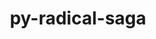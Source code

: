 ---
title: "py-radical-saga"
layout: cache
categories: [package, develop]
meta: {"versions": ["1.20.0"], "compilers": ["gcc@=11.1.0", "gcc@=11.4.0", "gcc@=9.4.0", "oneapi@=2023.2.0", "oneapi@=2023.2.1"], "oss": ["ubuntu20.04"], "platforms": ["linux"], "targets": ["aarch64", "neoverse_v1", "ppc64le", "x86_64_v3"], "stacks": ["e4s", "e4s-arm", "e4s-neoverse_v1", "e4s-oneapi", "e4s-power", "root"], "num_specs": 88, "num_specs_by_stack": {"e4s-arm": 12, "root": 88, "e4s-neoverse_v1": 11, "e4s-power": 22, "e4s": 21, "e4s-oneapi": 22}}
spec_details: [{"hash": "vcwobyxsyzcwq3vwsj7od2iktgqugpcq", "compiler": "gcc@=11.4.0", "versions": ["1.20.0"], "os": "ubuntu20.04", "platform": "linux", "target": "aarch64", "variants": ["build_system=python_pip"], "stacks": ["e4s-arm", "root"], "size": "-", "tarball": "https://binaries.spack.io/develop/build_cache/linux-ubuntu20.04-aarch64/gcc-11.4.0/py-radical-saga-1.20.0/linux-ubuntu20.04-aarch64-gcc-11.4.0-py-radical-saga-1.20.0-vcwobyxsyzcwq3vwsj7od2iktgqugpcq.spack"}, {"hash": "dhuf7qabbxkqdt6wvk55laol4dk5wllc", "compiler": "gcc@=11.4.0", "versions": ["1.20.0"], "os": "ubuntu20.04", "platform": "linux", "target": "aarch64", "variants": ["build_system=python_pip"], "stacks": ["e4s-arm", "root"], "size": "-", "tarball": "https://binaries.spack.io/develop/build_cache/linux-ubuntu20.04-aarch64/gcc-11.4.0/py-radical-saga-1.20.0/linux-ubuntu20.04-aarch64-gcc-11.4.0-py-radical-saga-1.20.0-dhuf7qabbxkqdt6wvk55laol4dk5wllc.spack"}, {"hash": "7oebvk6wijcvqsrt5fef5zgfr3stvvqp", "compiler": "gcc@=11.4.0", "versions": ["1.20.0"], "os": "ubuntu20.04", "platform": "linux", "target": "aarch64", "variants": ["build_system=python_pip"], "stacks": ["e4s-arm", "root"], "size": "-", "tarball": "https://binaries.spack.io/develop/build_cache/linux-ubuntu20.04-aarch64/gcc-11.4.0/py-radical-saga-1.20.0/linux-ubuntu20.04-aarch64-gcc-11.4.0-py-radical-saga-1.20.0-7oebvk6wijcvqsrt5fef5zgfr3stvvqp.spack"}, {"hash": "62qudwvkkseeca3wuzgxt34hyvsqboj5", "compiler": "gcc@=11.4.0", "versions": ["1.20.0"], "os": "ubuntu20.04", "platform": "linux", "target": "aarch64", "variants": ["build_system=python_pip"], "stacks": ["e4s-arm", "root"], "size": "-", "tarball": "https://binaries.spack.io/develop/build_cache/linux-ubuntu20.04-aarch64/gcc-11.4.0/py-radical-saga-1.20.0/linux-ubuntu20.04-aarch64-gcc-11.4.0-py-radical-saga-1.20.0-62qudwvkkseeca3wuzgxt34hyvsqboj5.spack"}, {"hash": "lvny4gkunyuuwq36ifjrg45j2zq7idyc", "compiler": "gcc@=11.4.0", "versions": ["1.20.0"], "os": "ubuntu20.04", "platform": "linux", "target": "aarch64", "variants": ["build_system=python_pip"], "stacks": ["e4s-arm", "root"], "size": "-", "tarball": "https://binaries.spack.io/develop/build_cache/linux-ubuntu20.04-aarch64/gcc-11.4.0/py-radical-saga-1.20.0/linux-ubuntu20.04-aarch64-gcc-11.4.0-py-radical-saga-1.20.0-lvny4gkunyuuwq36ifjrg45j2zq7idyc.spack"}, {"hash": "nzxtxpufaq2ny76i232voj7d47lwla5f", "compiler": "gcc@=11.4.0", "versions": ["1.20.0"], "os": "ubuntu20.04", "platform": "linux", "target": "aarch64", "variants": ["build_system=python_pip"], "stacks": ["e4s-arm", "root"], "size": "-", "tarball": "https://binaries.spack.io/develop/build_cache/linux-ubuntu20.04-aarch64/gcc-11.4.0/py-radical-saga-1.20.0/linux-ubuntu20.04-aarch64-gcc-11.4.0-py-radical-saga-1.20.0-nzxtxpufaq2ny76i232voj7d47lwla5f.spack"}, {"hash": "j6nm47s2de2klvqaus7fmvabj2omdgqk", "compiler": "gcc@=11.4.0", "versions": ["1.20.0"], "os": "ubuntu20.04", "platform": "linux", "target": "aarch64", "variants": ["build_system=python_pip"], "stacks": ["e4s-arm", "root"], "size": "-", "tarball": "https://binaries.spack.io/develop/build_cache/linux-ubuntu20.04-aarch64/gcc-11.4.0/py-radical-saga-1.20.0/linux-ubuntu20.04-aarch64-gcc-11.4.0-py-radical-saga-1.20.0-j6nm47s2de2klvqaus7fmvabj2omdgqk.spack"}, {"hash": "m7bzxdbjrfwzhjq6o72exvtp65sly45b", "compiler": "gcc@=11.4.0", "versions": ["1.20.0"], "os": "ubuntu20.04", "platform": "linux", "target": "aarch64", "variants": ["build_system=python_pip"], "stacks": ["e4s-arm", "root"], "size": "-", "tarball": "https://binaries.spack.io/develop/build_cache/linux-ubuntu20.04-aarch64/gcc-11.4.0/py-radical-saga-1.20.0/linux-ubuntu20.04-aarch64-gcc-11.4.0-py-radical-saga-1.20.0-m7bzxdbjrfwzhjq6o72exvtp65sly45b.spack"}, {"hash": "nfqjkpkjw2o6zam4swubd5hlgz62ic5i", "compiler": "gcc@=11.4.0", "versions": ["1.20.0"], "os": "ubuntu20.04", "platform": "linux", "target": "aarch64", "variants": ["build_system=python_pip"], "stacks": ["e4s-arm", "root"], "size": "-", "tarball": "https://binaries.spack.io/develop/build_cache/linux-ubuntu20.04-aarch64/gcc-11.4.0/py-radical-saga-1.20.0/linux-ubuntu20.04-aarch64-gcc-11.4.0-py-radical-saga-1.20.0-nfqjkpkjw2o6zam4swubd5hlgz62ic5i.spack"}, {"hash": "zgqlx74iossfshcecysp3jp5gpornfds", "compiler": "gcc@=11.4.0", "versions": ["1.20.0"], "os": "ubuntu20.04", "platform": "linux", "target": "aarch64", "variants": ["build_system=python_pip"], "stacks": ["e4s-arm", "root"], "size": "-", "tarball": "https://binaries.spack.io/develop/build_cache/linux-ubuntu20.04-aarch64/gcc-11.4.0/py-radical-saga-1.20.0/linux-ubuntu20.04-aarch64-gcc-11.4.0-py-radical-saga-1.20.0-zgqlx74iossfshcecysp3jp5gpornfds.spack"}, {"hash": "4frybmlg2esbob4acknqkx4n6e6ryqmh", "compiler": "gcc@=11.4.0", "versions": ["1.20.0"], "os": "ubuntu20.04", "platform": "linux", "target": "aarch64", "variants": ["build_system=python_pip"], "stacks": ["e4s-arm", "root"], "size": "-", "tarball": "https://binaries.spack.io/develop/build_cache/linux-ubuntu20.04-aarch64/gcc-11.4.0/py-radical-saga-1.20.0/linux-ubuntu20.04-aarch64-gcc-11.4.0-py-radical-saga-1.20.0-4frybmlg2esbob4acknqkx4n6e6ryqmh.spack"}, {"hash": "yqasquxf6e5vxeb2hppnfzt6gc3ut7mh", "compiler": "gcc@=11.4.0", "versions": ["1.20.0"], "os": "ubuntu20.04", "platform": "linux", "target": "aarch64", "variants": ["build_system=python_pip"], "stacks": ["e4s-arm", "root"], "size": "-", "tarball": "https://binaries.spack.io/develop/build_cache/linux-ubuntu20.04-aarch64/gcc-11.4.0/py-radical-saga-1.20.0/linux-ubuntu20.04-aarch64-gcc-11.4.0-py-radical-saga-1.20.0-yqasquxf6e5vxeb2hppnfzt6gc3ut7mh.spack"}, {"hash": "jqtofpxhgcw6wmtqrsp7ck4b4w4sls5t", "compiler": "gcc@=11.4.0", "versions": ["1.20.0"], "os": "ubuntu20.04", "platform": "linux", "target": "neoverse_v1", "variants": ["build_system=python_pip"], "stacks": ["e4s-neoverse_v1", "root"], "size": "-", "tarball": "https://binaries.spack.io/develop/build_cache/linux-ubuntu20.04-neoverse_v1/gcc-11.4.0/py-radical-saga-1.20.0/linux-ubuntu20.04-neoverse_v1-gcc-11.4.0-py-radical-saga-1.20.0-jqtofpxhgcw6wmtqrsp7ck4b4w4sls5t.spack"}, {"hash": "km7ss3loc2ise3mjd46ulpz3ocnopwuc", "compiler": "gcc@=11.4.0", "versions": ["1.20.0"], "os": "ubuntu20.04", "platform": "linux", "target": "neoverse_v1", "variants": ["build_system=python_pip"], "stacks": ["e4s-neoverse_v1", "root"], "size": "-", "tarball": "https://binaries.spack.io/develop/build_cache/linux-ubuntu20.04-neoverse_v1/gcc-11.4.0/py-radical-saga-1.20.0/linux-ubuntu20.04-neoverse_v1-gcc-11.4.0-py-radical-saga-1.20.0-km7ss3loc2ise3mjd46ulpz3ocnopwuc.spack"}, {"hash": "v3hiph4pebajfsasvmp4nwjp7tlvs4mn", "compiler": "gcc@=11.4.0", "versions": ["1.20.0"], "os": "ubuntu20.04", "platform": "linux", "target": "neoverse_v1", "variants": ["build_system=python_pip"], "stacks": ["e4s-neoverse_v1", "root"], "size": "-", "tarball": "https://binaries.spack.io/develop/build_cache/linux-ubuntu20.04-neoverse_v1/gcc-11.4.0/py-radical-saga-1.20.0/linux-ubuntu20.04-neoverse_v1-gcc-11.4.0-py-radical-saga-1.20.0-v3hiph4pebajfsasvmp4nwjp7tlvs4mn.spack"}, {"hash": "pgrijhacjsql7yqfzigbixnijufyk2jx", "compiler": "gcc@=11.4.0", "versions": ["1.20.0"], "os": "ubuntu20.04", "platform": "linux", "target": "neoverse_v1", "variants": ["build_system=python_pip"], "stacks": ["e4s-neoverse_v1", "root"], "size": "-", "tarball": "https://binaries.spack.io/develop/build_cache/linux-ubuntu20.04-neoverse_v1/gcc-11.4.0/py-radical-saga-1.20.0/linux-ubuntu20.04-neoverse_v1-gcc-11.4.0-py-radical-saga-1.20.0-pgrijhacjsql7yqfzigbixnijufyk2jx.spack"}, {"hash": "aa5lo5esnk3hau666pnbqgrrml37ikbx", "compiler": "gcc@=11.4.0", "versions": ["1.20.0"], "os": "ubuntu20.04", "platform": "linux", "target": "neoverse_v1", "variants": ["build_system=python_pip"], "stacks": ["e4s-neoverse_v1", "root"], "size": "-", "tarball": "https://binaries.spack.io/develop/build_cache/linux-ubuntu20.04-neoverse_v1/gcc-11.4.0/py-radical-saga-1.20.0/linux-ubuntu20.04-neoverse_v1-gcc-11.4.0-py-radical-saga-1.20.0-aa5lo5esnk3hau666pnbqgrrml37ikbx.spack"}, {"hash": "d5i6ah37mjovvnahdp3eljb2dpxd74nl", "compiler": "gcc@=11.4.0", "versions": ["1.20.0"], "os": "ubuntu20.04", "platform": "linux", "target": "neoverse_v1", "variants": ["build_system=python_pip"], "stacks": ["e4s-neoverse_v1", "root"], "size": "-", "tarball": "https://binaries.spack.io/develop/build_cache/linux-ubuntu20.04-neoverse_v1/gcc-11.4.0/py-radical-saga-1.20.0/linux-ubuntu20.04-neoverse_v1-gcc-11.4.0-py-radical-saga-1.20.0-d5i6ah37mjovvnahdp3eljb2dpxd74nl.spack"}, {"hash": "edrn6vgajc3w7oyyxqbumesjhs3clqmb", "compiler": "gcc@=11.4.0", "versions": ["1.20.0"], "os": "ubuntu20.04", "platform": "linux", "target": "neoverse_v1", "variants": ["build_system=python_pip"], "stacks": ["e4s-neoverse_v1", "root"], "size": "-", "tarball": "https://binaries.spack.io/develop/build_cache/linux-ubuntu20.04-neoverse_v1/gcc-11.4.0/py-radical-saga-1.20.0/linux-ubuntu20.04-neoverse_v1-gcc-11.4.0-py-radical-saga-1.20.0-edrn6vgajc3w7oyyxqbumesjhs3clqmb.spack"}, {"hash": "mlm3iavaugq7kbvtd2kugiykogig6ivw", "compiler": "gcc@=11.4.0", "versions": ["1.20.0"], "os": "ubuntu20.04", "platform": "linux", "target": "neoverse_v1", "variants": ["build_system=python_pip"], "stacks": ["e4s-neoverse_v1", "root"], "size": "-", "tarball": "https://binaries.spack.io/develop/build_cache/linux-ubuntu20.04-neoverse_v1/gcc-11.4.0/py-radical-saga-1.20.0/linux-ubuntu20.04-neoverse_v1-gcc-11.4.0-py-radical-saga-1.20.0-mlm3iavaugq7kbvtd2kugiykogig6ivw.spack"}, {"hash": "eikxltse2sk76zrhzqyqvkhmo3oifewg", "compiler": "gcc@=11.4.0", "versions": ["1.20.0"], "os": "ubuntu20.04", "platform": "linux", "target": "neoverse_v1", "variants": ["build_system=python_pip"], "stacks": ["e4s-neoverse_v1", "root"], "size": "-", "tarball": "https://binaries.spack.io/develop/build_cache/linux-ubuntu20.04-neoverse_v1/gcc-11.4.0/py-radical-saga-1.20.0/linux-ubuntu20.04-neoverse_v1-gcc-11.4.0-py-radical-saga-1.20.0-eikxltse2sk76zrhzqyqvkhmo3oifewg.spack"}, {"hash": "oqjczmxjjhgukof6gkuud3mb7lpqegrm", "compiler": "gcc@=11.4.0", "versions": ["1.20.0"], "os": "ubuntu20.04", "platform": "linux", "target": "neoverse_v1", "variants": ["build_system=python_pip"], "stacks": ["e4s-neoverse_v1", "root"], "size": "-", "tarball": "https://binaries.spack.io/develop/build_cache/linux-ubuntu20.04-neoverse_v1/gcc-11.4.0/py-radical-saga-1.20.0/linux-ubuntu20.04-neoverse_v1-gcc-11.4.0-py-radical-saga-1.20.0-oqjczmxjjhgukof6gkuud3mb7lpqegrm.spack"}, {"hash": "lgt6tlwlwwd76bvsap52wgtwduatftib", "compiler": "gcc@=11.4.0", "versions": ["1.20.0"], "os": "ubuntu20.04", "platform": "linux", "target": "neoverse_v1", "variants": ["build_system=python_pip"], "stacks": ["e4s-neoverse_v1", "root"], "size": "-", "tarball": "https://binaries.spack.io/develop/build_cache/linux-ubuntu20.04-neoverse_v1/gcc-11.4.0/py-radical-saga-1.20.0/linux-ubuntu20.04-neoverse_v1-gcc-11.4.0-py-radical-saga-1.20.0-lgt6tlwlwwd76bvsap52wgtwduatftib.spack"}, {"hash": "k5h3nj3tnu5nag2ff56h6nrb4ln5vbu6", "compiler": "gcc@=11.1.0", "versions": ["1.20.0"], "os": "ubuntu20.04", "platform": "linux", "target": "ppc64le", "variants": ["build_system=python_pip"], "stacks": ["root", "e4s-power"], "size": "-", "tarball": "https://binaries.spack.io/develop/build_cache/linux-ubuntu20.04-ppc64le/gcc-11.1.0/py-radical-saga-1.20.0/linux-ubuntu20.04-ppc64le-gcc-11.1.0-py-radical-saga-1.20.0-k5h3nj3tnu5nag2ff56h6nrb4ln5vbu6.spack"}, {"hash": "o25exomys573wxvz32lxnjjodq2hrndd", "compiler": "gcc@=9.4.0", "versions": ["1.20.0"], "os": "ubuntu20.04", "platform": "linux", "target": "ppc64le", "variants": ["build_system=python_pip"], "stacks": ["root", "e4s-power"], "size": "-", "tarball": "https://binaries.spack.io/develop/build_cache/linux-ubuntu20.04-ppc64le/gcc-9.4.0/py-radical-saga-1.20.0/linux-ubuntu20.04-ppc64le-gcc-9.4.0-py-radical-saga-1.20.0-o25exomys573wxvz32lxnjjodq2hrndd.spack"}, {"hash": "4afnrgvmk7zobbnlmfd346dxrgwj4hpy", "compiler": "gcc@=9.4.0", "versions": ["1.20.0"], "os": "ubuntu20.04", "platform": "linux", "target": "ppc64le", "variants": ["build_system=python_pip"], "stacks": ["root", "e4s-power"], "size": "-", "tarball": "https://binaries.spack.io/develop/build_cache/linux-ubuntu20.04-ppc64le/gcc-9.4.0/py-radical-saga-1.20.0/linux-ubuntu20.04-ppc64le-gcc-9.4.0-py-radical-saga-1.20.0-4afnrgvmk7zobbnlmfd346dxrgwj4hpy.spack"}, {"hash": "ocgwn55fjhqp3tsdmdj7vsy2jmf2elw3", "compiler": "gcc@=9.4.0", "versions": ["1.20.0"], "os": "ubuntu20.04", "platform": "linux", "target": "ppc64le", "variants": ["build_system=python_pip"], "stacks": ["root", "e4s-power"], "size": "-", "tarball": "https://binaries.spack.io/develop/build_cache/linux-ubuntu20.04-ppc64le/gcc-9.4.0/py-radical-saga-1.20.0/linux-ubuntu20.04-ppc64le-gcc-9.4.0-py-radical-saga-1.20.0-ocgwn55fjhqp3tsdmdj7vsy2jmf2elw3.spack"}, {"hash": "ih3j3l3aj5a7trccdr5qi4bw4hhjeean", "compiler": "gcc@=9.4.0", "versions": ["1.20.0"], "os": "ubuntu20.04", "platform": "linux", "target": "ppc64le", "variants": ["build_system=python_pip"], "stacks": ["root", "e4s-power"], "size": "-", "tarball": "https://binaries.spack.io/develop/build_cache/linux-ubuntu20.04-ppc64le/gcc-9.4.0/py-radical-saga-1.20.0/linux-ubuntu20.04-ppc64le-gcc-9.4.0-py-radical-saga-1.20.0-ih3j3l3aj5a7trccdr5qi4bw4hhjeean.spack"}, {"hash": "v7rllybetkqtpltwzcdjxst7fbs6df3f", "compiler": "gcc@=9.4.0", "versions": ["1.20.0"], "os": "ubuntu20.04", "platform": "linux", "target": "ppc64le", "variants": ["build_system=python_pip"], "stacks": ["root", "e4s-power"], "size": "-", "tarball": "https://binaries.spack.io/develop/build_cache/linux-ubuntu20.04-ppc64le/gcc-9.4.0/py-radical-saga-1.20.0/linux-ubuntu20.04-ppc64le-gcc-9.4.0-py-radical-saga-1.20.0-v7rllybetkqtpltwzcdjxst7fbs6df3f.spack"}, {"hash": "yfgc4jp55udul2auuojq7j5kg6qetsoc", "compiler": "gcc@=9.4.0", "versions": ["1.20.0"], "os": "ubuntu20.04", "platform": "linux", "target": "ppc64le", "variants": ["build_system=python_pip"], "stacks": ["root", "e4s-power"], "size": "-", "tarball": "https://binaries.spack.io/develop/build_cache/linux-ubuntu20.04-ppc64le/gcc-9.4.0/py-radical-saga-1.20.0/linux-ubuntu20.04-ppc64le-gcc-9.4.0-py-radical-saga-1.20.0-yfgc4jp55udul2auuojq7j5kg6qetsoc.spack"}, {"hash": "rvgzf33pqa7wf44q2x4lr4vsivwkwa7n", "compiler": "gcc@=9.4.0", "versions": ["1.20.0"], "os": "ubuntu20.04", "platform": "linux", "target": "ppc64le", "variants": ["build_system=python_pip"], "stacks": ["root", "e4s-power"], "size": "-", "tarball": "https://binaries.spack.io/develop/build_cache/linux-ubuntu20.04-ppc64le/gcc-9.4.0/py-radical-saga-1.20.0/linux-ubuntu20.04-ppc64le-gcc-9.4.0-py-radical-saga-1.20.0-rvgzf33pqa7wf44q2x4lr4vsivwkwa7n.spack"}, {"hash": "6gn4gnozjxrurx7wc5ghra2uxtvvj2xw", "compiler": "gcc@=9.4.0", "versions": ["1.20.0"], "os": "ubuntu20.04", "platform": "linux", "target": "ppc64le", "variants": ["build_system=python_pip"], "stacks": ["root", "e4s-power"], "size": "-", "tarball": "https://binaries.spack.io/develop/build_cache/linux-ubuntu20.04-ppc64le/gcc-9.4.0/py-radical-saga-1.20.0/linux-ubuntu20.04-ppc64le-gcc-9.4.0-py-radical-saga-1.20.0-6gn4gnozjxrurx7wc5ghra2uxtvvj2xw.spack"}, {"hash": "334kudhnnrruaxk7hrjjoyl7e7onbby4", "compiler": "gcc@=9.4.0", "versions": ["1.20.0"], "os": "ubuntu20.04", "platform": "linux", "target": "ppc64le", "variants": ["build_system=python_pip"], "stacks": ["root", "e4s-power"], "size": "-", "tarball": "https://binaries.spack.io/develop/build_cache/linux-ubuntu20.04-ppc64le/gcc-9.4.0/py-radical-saga-1.20.0/linux-ubuntu20.04-ppc64le-gcc-9.4.0-py-radical-saga-1.20.0-334kudhnnrruaxk7hrjjoyl7e7onbby4.spack"}, {"hash": "nzmqcrrithqweuyh7clzryteznjz7fkt", "compiler": "gcc@=9.4.0", "versions": ["1.20.0"], "os": "ubuntu20.04", "platform": "linux", "target": "ppc64le", "variants": ["build_system=python_pip"], "stacks": ["root", "e4s-power"], "size": "-", "tarball": "https://binaries.spack.io/develop/build_cache/linux-ubuntu20.04-ppc64le/gcc-9.4.0/py-radical-saga-1.20.0/linux-ubuntu20.04-ppc64le-gcc-9.4.0-py-radical-saga-1.20.0-nzmqcrrithqweuyh7clzryteznjz7fkt.spack"}, {"hash": "lculgx3jlnlps4fzimovmxkvh3gqucw3", "compiler": "gcc@=9.4.0", "versions": ["1.20.0"], "os": "ubuntu20.04", "platform": "linux", "target": "ppc64le", "variants": ["build_system=python_pip"], "stacks": ["root", "e4s-power"], "size": "-", "tarball": "https://binaries.spack.io/develop/build_cache/linux-ubuntu20.04-ppc64le/gcc-9.4.0/py-radical-saga-1.20.0/linux-ubuntu20.04-ppc64le-gcc-9.4.0-py-radical-saga-1.20.0-lculgx3jlnlps4fzimovmxkvh3gqucw3.spack"}, {"hash": "uiutj6s7o6qbrwir4yuepphtde22fp2r", "compiler": "gcc@=9.4.0", "versions": ["1.20.0"], "os": "ubuntu20.04", "platform": "linux", "target": "ppc64le", "variants": ["build_system=python_pip"], "stacks": ["root", "e4s-power"], "size": "-", "tarball": "https://binaries.spack.io/develop/build_cache/linux-ubuntu20.04-ppc64le/gcc-9.4.0/py-radical-saga-1.20.0/linux-ubuntu20.04-ppc64le-gcc-9.4.0-py-radical-saga-1.20.0-uiutj6s7o6qbrwir4yuepphtde22fp2r.spack"}, {"hash": "e7j52dzj7424wwvxxpoa4ajfy6zy5jlf", "compiler": "gcc@=9.4.0", "versions": ["1.20.0"], "os": "ubuntu20.04", "platform": "linux", "target": "ppc64le", "variants": ["build_system=python_pip"], "stacks": ["root", "e4s-power"], "size": "-", "tarball": "https://binaries.spack.io/develop/build_cache/linux-ubuntu20.04-ppc64le/gcc-9.4.0/py-radical-saga-1.20.0/linux-ubuntu20.04-ppc64le-gcc-9.4.0-py-radical-saga-1.20.0-e7j52dzj7424wwvxxpoa4ajfy6zy5jlf.spack"}, {"hash": "gwtzkfdjfcmpl3gxaguhrwlz7hax3aws", "compiler": "gcc@=9.4.0", "versions": ["1.20.0"], "os": "ubuntu20.04", "platform": "linux", "target": "ppc64le", "variants": ["build_system=python_pip"], "stacks": ["root", "e4s-power"], "size": "-", "tarball": "https://binaries.spack.io/develop/build_cache/linux-ubuntu20.04-ppc64le/gcc-9.4.0/py-radical-saga-1.20.0/linux-ubuntu20.04-ppc64le-gcc-9.4.0-py-radical-saga-1.20.0-gwtzkfdjfcmpl3gxaguhrwlz7hax3aws.spack"}, {"hash": "r46kr75sxxra54kr7r6b6kxnz67qdiyq", "compiler": "gcc@=9.4.0", "versions": ["1.20.0"], "os": "ubuntu20.04", "platform": "linux", "target": "ppc64le", "variants": ["build_system=python_pip"], "stacks": ["root", "e4s-power"], "size": "-", "tarball": "https://binaries.spack.io/develop/build_cache/linux-ubuntu20.04-ppc64le/gcc-9.4.0/py-radical-saga-1.20.0/linux-ubuntu20.04-ppc64le-gcc-9.4.0-py-radical-saga-1.20.0-r46kr75sxxra54kr7r6b6kxnz67qdiyq.spack"}, {"hash": "zs77rhg4fmyuzgfe7alkedgdcee4h2yt", "compiler": "gcc@=9.4.0", "versions": ["1.20.0"], "os": "ubuntu20.04", "platform": "linux", "target": "ppc64le", "variants": ["build_system=python_pip"], "stacks": ["root", "e4s-power"], "size": "-", "tarball": "https://binaries.spack.io/develop/build_cache/linux-ubuntu20.04-ppc64le/gcc-9.4.0/py-radical-saga-1.20.0/linux-ubuntu20.04-ppc64le-gcc-9.4.0-py-radical-saga-1.20.0-zs77rhg4fmyuzgfe7alkedgdcee4h2yt.spack"}, {"hash": "jtwuvvsugroqixwy7owu5znvhzvlhyss", "compiler": "gcc@=9.4.0", "versions": ["1.20.0"], "os": "ubuntu20.04", "platform": "linux", "target": "ppc64le", "variants": ["build_system=python_pip"], "stacks": ["root", "e4s-power"], "size": "-", "tarball": "https://binaries.spack.io/develop/build_cache/linux-ubuntu20.04-ppc64le/gcc-9.4.0/py-radical-saga-1.20.0/linux-ubuntu20.04-ppc64le-gcc-9.4.0-py-radical-saga-1.20.0-jtwuvvsugroqixwy7owu5znvhzvlhyss.spack"}, {"hash": "b42yo4f3fvalntjujvxjsp66faap4cg4", "compiler": "gcc@=9.4.0", "versions": ["1.20.0"], "os": "ubuntu20.04", "platform": "linux", "target": "ppc64le", "variants": ["build_system=python_pip"], "stacks": ["root", "e4s-power"], "size": "-", "tarball": "https://binaries.spack.io/develop/build_cache/linux-ubuntu20.04-ppc64le/gcc-9.4.0/py-radical-saga-1.20.0/linux-ubuntu20.04-ppc64le-gcc-9.4.0-py-radical-saga-1.20.0-b42yo4f3fvalntjujvxjsp66faap4cg4.spack"}, {"hash": "huubjklznjmfufji67i63mjilnajsx4g", "compiler": "gcc@=9.4.0", "versions": ["1.20.0"], "os": "ubuntu20.04", "platform": "linux", "target": "ppc64le", "variants": ["build_system=python_pip"], "stacks": ["root", "e4s-power"], "size": "-", "tarball": "https://binaries.spack.io/develop/build_cache/linux-ubuntu20.04-ppc64le/gcc-9.4.0/py-radical-saga-1.20.0/linux-ubuntu20.04-ppc64le-gcc-9.4.0-py-radical-saga-1.20.0-huubjklznjmfufji67i63mjilnajsx4g.spack"}, {"hash": "jpfjirxuf5zwmdqpsxb6y6gz4yvqatnh", "compiler": "gcc@=9.4.0", "versions": ["1.20.0"], "os": "ubuntu20.04", "platform": "linux", "target": "ppc64le", "variants": ["build_system=python_pip"], "stacks": ["root", "e4s-power"], "size": "-", "tarball": "https://binaries.spack.io/develop/build_cache/linux-ubuntu20.04-ppc64le/gcc-9.4.0/py-radical-saga-1.20.0/linux-ubuntu20.04-ppc64le-gcc-9.4.0-py-radical-saga-1.20.0-jpfjirxuf5zwmdqpsxb6y6gz4yvqatnh.spack"}, {"hash": "aaxdsvrvqbb5nci7ohptg2odao3oiin6", "compiler": "gcc@=9.4.0", "versions": ["1.20.0"], "os": "ubuntu20.04", "platform": "linux", "target": "ppc64le", "variants": ["build_system=python_pip"], "stacks": ["root", "e4s-power"], "size": "-", "tarball": "https://binaries.spack.io/develop/build_cache/linux-ubuntu20.04-ppc64le/gcc-9.4.0/py-radical-saga-1.20.0/linux-ubuntu20.04-ppc64le-gcc-9.4.0-py-radical-saga-1.20.0-aaxdsvrvqbb5nci7ohptg2odao3oiin6.spack"}, {"hash": "7gwiygt2izeblhm4prute2qvpha7zmhe", "compiler": "gcc@=11.4.0", "versions": ["1.20.0"], "os": "ubuntu20.04", "platform": "linux", "target": "x86_64_v3", "variants": ["build_system=python_pip"], "stacks": ["e4s", "root"], "size": "-", "tarball": "https://binaries.spack.io/develop/build_cache/linux-ubuntu20.04-x86_64_v3/gcc-11.4.0/py-radical-saga-1.20.0/linux-ubuntu20.04-x86_64_v3-gcc-11.4.0-py-radical-saga-1.20.0-7gwiygt2izeblhm4prute2qvpha7zmhe.spack"}, {"hash": "c2ukslryhkrdxqfz3zndlmikuuqytf3t", "compiler": "gcc@=11.4.0", "versions": ["1.20.0"], "os": "ubuntu20.04", "platform": "linux", "target": "x86_64_v3", "variants": ["build_system=python_pip"], "stacks": ["e4s", "root"], "size": "-", "tarball": "https://binaries.spack.io/develop/build_cache/linux-ubuntu20.04-x86_64_v3/gcc-11.4.0/py-radical-saga-1.20.0/linux-ubuntu20.04-x86_64_v3-gcc-11.4.0-py-radical-saga-1.20.0-c2ukslryhkrdxqfz3zndlmikuuqytf3t.spack"}, {"hash": "lrlhtgfmgcxnioho3ii4iu5jwoxq5ueu", "compiler": "gcc@=11.4.0", "versions": ["1.20.0"], "os": "ubuntu20.04", "platform": "linux", "target": "x86_64_v3", "variants": ["build_system=python_pip"], "stacks": ["e4s", "root"], "size": "-", "tarball": "https://binaries.spack.io/develop/build_cache/linux-ubuntu20.04-x86_64_v3/gcc-11.4.0/py-radical-saga-1.20.0/linux-ubuntu20.04-x86_64_v3-gcc-11.4.0-py-radical-saga-1.20.0-lrlhtgfmgcxnioho3ii4iu5jwoxq5ueu.spack"}, {"hash": "kfdy2uvwrsj2xplajm3lnp4jtrdzov5b", "compiler": "gcc@=11.4.0", "versions": ["1.20.0"], "os": "ubuntu20.04", "platform": "linux", "target": "x86_64_v3", "variants": ["build_system=python_pip"], "stacks": ["e4s", "root"], "size": "-", "tarball": "https://binaries.spack.io/develop/build_cache/linux-ubuntu20.04-x86_64_v3/gcc-11.4.0/py-radical-saga-1.20.0/linux-ubuntu20.04-x86_64_v3-gcc-11.4.0-py-radical-saga-1.20.0-kfdy2uvwrsj2xplajm3lnp4jtrdzov5b.spack"}, {"hash": "kgizn25qulxhblymvz3etskz65llq44a", "compiler": "gcc@=11.4.0", "versions": ["1.20.0"], "os": "ubuntu20.04", "platform": "linux", "target": "x86_64_v3", "variants": ["build_system=python_pip"], "stacks": ["e4s", "root"], "size": "-", "tarball": "https://binaries.spack.io/develop/build_cache/linux-ubuntu20.04-x86_64_v3/gcc-11.4.0/py-radical-saga-1.20.0/linux-ubuntu20.04-x86_64_v3-gcc-11.4.0-py-radical-saga-1.20.0-kgizn25qulxhblymvz3etskz65llq44a.spack"}, {"hash": "cgdmzjm2hdb2ld4sx7mmbeoa4fnxdzvu", "compiler": "gcc@=11.4.0", "versions": ["1.20.0"], "os": "ubuntu20.04", "platform": "linux", "target": "x86_64_v3", "variants": ["build_system=python_pip"], "stacks": ["e4s", "root"], "size": "-", "tarball": "https://binaries.spack.io/develop/build_cache/linux-ubuntu20.04-x86_64_v3/gcc-11.4.0/py-radical-saga-1.20.0/linux-ubuntu20.04-x86_64_v3-gcc-11.4.0-py-radical-saga-1.20.0-cgdmzjm2hdb2ld4sx7mmbeoa4fnxdzvu.spack"}, {"hash": "v2eclnwmdj2k2fsilptc3f777jr754q5", "compiler": "gcc@=11.4.0", "versions": ["1.20.0"], "os": "ubuntu20.04", "platform": "linux", "target": "x86_64_v3", "variants": ["build_system=python_pip"], "stacks": ["e4s", "root"], "size": "-", "tarball": "https://binaries.spack.io/develop/build_cache/linux-ubuntu20.04-x86_64_v3/gcc-11.4.0/py-radical-saga-1.20.0/linux-ubuntu20.04-x86_64_v3-gcc-11.4.0-py-radical-saga-1.20.0-v2eclnwmdj2k2fsilptc3f777jr754q5.spack"}, {"hash": "5g2wb3xld3eudhtopgnfz46iuio7ysqy", "compiler": "gcc@=11.4.0", "versions": ["1.20.0"], "os": "ubuntu20.04", "platform": "linux", "target": "x86_64_v3", "variants": ["build_system=python_pip"], "stacks": ["e4s", "root"], "size": "-", "tarball": "https://binaries.spack.io/develop/build_cache/linux-ubuntu20.04-x86_64_v3/gcc-11.4.0/py-radical-saga-1.20.0/linux-ubuntu20.04-x86_64_v3-gcc-11.4.0-py-radical-saga-1.20.0-5g2wb3xld3eudhtopgnfz46iuio7ysqy.spack"}, {"hash": "nfqk23qwxgchtphnvbfuitodkobeuhkc", "compiler": "gcc@=11.4.0", "versions": ["1.20.0"], "os": "ubuntu20.04", "platform": "linux", "target": "x86_64_v3", "variants": ["build_system=python_pip"], "stacks": ["e4s", "root"], "size": "-", "tarball": "https://binaries.spack.io/develop/build_cache/linux-ubuntu20.04-x86_64_v3/gcc-11.4.0/py-radical-saga-1.20.0/linux-ubuntu20.04-x86_64_v3-gcc-11.4.0-py-radical-saga-1.20.0-nfqk23qwxgchtphnvbfuitodkobeuhkc.spack"}, {"hash": "c2m7hbzf3ykzdofaqow5532mor5ettaz", "compiler": "gcc@=11.4.0", "versions": ["1.20.0"], "os": "ubuntu20.04", "platform": "linux", "target": "x86_64_v3", "variants": ["build_system=python_pip"], "stacks": ["e4s", "root"], "size": "-", "tarball": "https://binaries.spack.io/develop/build_cache/linux-ubuntu20.04-x86_64_v3/gcc-11.4.0/py-radical-saga-1.20.0/linux-ubuntu20.04-x86_64_v3-gcc-11.4.0-py-radical-saga-1.20.0-c2m7hbzf3ykzdofaqow5532mor5ettaz.spack"}, {"hash": "ggrrfvgomw227x4mcu7grtn7epljlde3", "compiler": "gcc@=11.4.0", "versions": ["1.20.0"], "os": "ubuntu20.04", "platform": "linux", "target": "x86_64_v3", "variants": ["build_system=python_pip"], "stacks": ["e4s", "root"], "size": "-", "tarball": "https://binaries.spack.io/develop/build_cache/linux-ubuntu20.04-x86_64_v3/gcc-11.4.0/py-radical-saga-1.20.0/linux-ubuntu20.04-x86_64_v3-gcc-11.4.0-py-radical-saga-1.20.0-ggrrfvgomw227x4mcu7grtn7epljlde3.spack"}, {"hash": "rybvyxiga23isaw5yrnyopmiezthlkjv", "compiler": "gcc@=11.4.0", "versions": ["1.20.0"], "os": "ubuntu20.04", "platform": "linux", "target": "x86_64_v3", "variants": ["build_system=python_pip"], "stacks": ["e4s", "root"], "size": "-", "tarball": "https://binaries.spack.io/develop/build_cache/linux-ubuntu20.04-x86_64_v3/gcc-11.4.0/py-radical-saga-1.20.0/linux-ubuntu20.04-x86_64_v3-gcc-11.4.0-py-radical-saga-1.20.0-rybvyxiga23isaw5yrnyopmiezthlkjv.spack"}, {"hash": "xtgccyztlmxx2qd6ipmx6wjyfdmtei3s", "compiler": "gcc@=11.4.0", "versions": ["1.20.0"], "os": "ubuntu20.04", "platform": "linux", "target": "x86_64_v3", "variants": ["build_system=python_pip"], "stacks": ["e4s", "root"], "size": "-", "tarball": "https://binaries.spack.io/develop/build_cache/linux-ubuntu20.04-x86_64_v3/gcc-11.4.0/py-radical-saga-1.20.0/linux-ubuntu20.04-x86_64_v3-gcc-11.4.0-py-radical-saga-1.20.0-xtgccyztlmxx2qd6ipmx6wjyfdmtei3s.spack"}, {"hash": "ahw2li5jt6ph2qeic3xpzfc5dzuhzogl", "compiler": "gcc@=11.4.0", "versions": ["1.20.0"], "os": "ubuntu20.04", "platform": "linux", "target": "x86_64_v3", "variants": ["build_system=python_pip"], "stacks": ["e4s", "root"], "size": "-", "tarball": "https://binaries.spack.io/develop/build_cache/linux-ubuntu20.04-x86_64_v3/gcc-11.4.0/py-radical-saga-1.20.0/linux-ubuntu20.04-x86_64_v3-gcc-11.4.0-py-radical-saga-1.20.0-ahw2li5jt6ph2qeic3xpzfc5dzuhzogl.spack"}, {"hash": "catn5wa6mccu2mmcctx4s6h4we7oqm6q", "compiler": "gcc@=11.4.0", "versions": ["1.20.0"], "os": "ubuntu20.04", "platform": "linux", "target": "x86_64_v3", "variants": ["build_system=python_pip"], "stacks": ["e4s", "root"], "size": "-", "tarball": "https://binaries.spack.io/develop/build_cache/linux-ubuntu20.04-x86_64_v3/gcc-11.4.0/py-radical-saga-1.20.0/linux-ubuntu20.04-x86_64_v3-gcc-11.4.0-py-radical-saga-1.20.0-catn5wa6mccu2mmcctx4s6h4we7oqm6q.spack"}, {"hash": "66hh56rnkiuqe5modsgb5cp23hf4yerr", "compiler": "gcc@=11.4.0", "versions": ["1.20.0"], "os": "ubuntu20.04", "platform": "linux", "target": "x86_64_v3", "variants": ["build_system=python_pip"], "stacks": ["e4s", "root"], "size": "-", "tarball": "https://binaries.spack.io/develop/build_cache/linux-ubuntu20.04-x86_64_v3/gcc-11.4.0/py-radical-saga-1.20.0/linux-ubuntu20.04-x86_64_v3-gcc-11.4.0-py-radical-saga-1.20.0-66hh56rnkiuqe5modsgb5cp23hf4yerr.spack"}, {"hash": "lyx6nkwminkia52ehakut5ttqlxtpl3w", "compiler": "gcc@=11.4.0", "versions": ["1.20.0"], "os": "ubuntu20.04", "platform": "linux", "target": "x86_64_v3", "variants": ["build_system=python_pip"], "stacks": ["e4s", "root"], "size": "-", "tarball": "https://binaries.spack.io/develop/build_cache/linux-ubuntu20.04-x86_64_v3/gcc-11.4.0/py-radical-saga-1.20.0/linux-ubuntu20.04-x86_64_v3-gcc-11.4.0-py-radical-saga-1.20.0-lyx6nkwminkia52ehakut5ttqlxtpl3w.spack"}, {"hash": "rmnlakcosa4leluwtifnpf26mwsd3gnb", "compiler": "gcc@=11.4.0", "versions": ["1.20.0"], "os": "ubuntu20.04", "platform": "linux", "target": "x86_64_v3", "variants": ["build_system=python_pip"], "stacks": ["e4s", "root"], "size": "-", "tarball": "https://binaries.spack.io/develop/build_cache/linux-ubuntu20.04-x86_64_v3/gcc-11.4.0/py-radical-saga-1.20.0/linux-ubuntu20.04-x86_64_v3-gcc-11.4.0-py-radical-saga-1.20.0-rmnlakcosa4leluwtifnpf26mwsd3gnb.spack"}, {"hash": "kk7lhwcdup5xediqcckslvulytcyrsbg", "compiler": "gcc@=11.4.0", "versions": ["1.20.0"], "os": "ubuntu20.04", "platform": "linux", "target": "x86_64_v3", "variants": ["build_system=python_pip"], "stacks": ["e4s", "root"], "size": "-", "tarball": "https://binaries.spack.io/develop/build_cache/linux-ubuntu20.04-x86_64_v3/gcc-11.4.0/py-radical-saga-1.20.0/linux-ubuntu20.04-x86_64_v3-gcc-11.4.0-py-radical-saga-1.20.0-kk7lhwcdup5xediqcckslvulytcyrsbg.spack"}, {"hash": "pf63jdepfr7aaonfypn3mvh64s7abpe6", "compiler": "gcc@=11.4.0", "versions": ["1.20.0"], "os": "ubuntu20.04", "platform": "linux", "target": "x86_64_v3", "variants": ["build_system=python_pip"], "stacks": ["e4s", "root"], "size": "-", "tarball": "https://binaries.spack.io/develop/build_cache/linux-ubuntu20.04-x86_64_v3/gcc-11.4.0/py-radical-saga-1.20.0/linux-ubuntu20.04-x86_64_v3-gcc-11.4.0-py-radical-saga-1.20.0-pf63jdepfr7aaonfypn3mvh64s7abpe6.spack"}, {"hash": "b3y6exih3yt4kvwtpk4owgaulngamcao", "compiler": "gcc@=11.4.0", "versions": ["1.20.0"], "os": "ubuntu20.04", "platform": "linux", "target": "x86_64_v3", "variants": ["build_system=python_pip"], "stacks": ["e4s", "root"], "size": "-", "tarball": "https://binaries.spack.io/develop/build_cache/linux-ubuntu20.04-x86_64_v3/gcc-11.4.0/py-radical-saga-1.20.0/linux-ubuntu20.04-x86_64_v3-gcc-11.4.0-py-radical-saga-1.20.0-b3y6exih3yt4kvwtpk4owgaulngamcao.spack"}, {"hash": "bq2eibk5rpelulylf4nttowainzmfhxm", "compiler": "oneapi@=2023.2.0", "versions": ["1.20.0"], "os": "ubuntu20.04", "platform": "linux", "target": "x86_64_v3", "variants": ["build_system=python_pip"], "stacks": ["e4s-oneapi", "root"], "size": "-", "tarball": "https://binaries.spack.io/develop/build_cache/linux-ubuntu20.04-x86_64_v3/oneapi-2023.2.0/py-radical-saga-1.20.0/linux-ubuntu20.04-x86_64_v3-oneapi-2023.2.0-py-radical-saga-1.20.0-bq2eibk5rpelulylf4nttowainzmfhxm.spack"}, {"hash": "fwjj3mmbzpdmbv7vs2k2nruhb3sqg5sa", "compiler": "oneapi@=2023.2.0", "versions": ["1.20.0"], "os": "ubuntu20.04", "platform": "linux", "target": "x86_64_v3", "variants": ["build_system=python_pip"], "stacks": ["e4s-oneapi", "root"], "size": "-", "tarball": "https://binaries.spack.io/develop/build_cache/linux-ubuntu20.04-x86_64_v3/oneapi-2023.2.0/py-radical-saga-1.20.0/linux-ubuntu20.04-x86_64_v3-oneapi-2023.2.0-py-radical-saga-1.20.0-fwjj3mmbzpdmbv7vs2k2nruhb3sqg5sa.spack"}, {"hash": "ejyxkmzue7ky7dsddk63yafwrtcedpeh", "compiler": "oneapi@=2023.2.1", "versions": ["1.20.0"], "os": "ubuntu20.04", "platform": "linux", "target": "x86_64_v3", "variants": ["build_system=python_pip"], "stacks": ["e4s-oneapi", "root"], "size": "-", "tarball": "https://binaries.spack.io/develop/build_cache/linux-ubuntu20.04-x86_64_v3/oneapi-2023.2.1/py-radical-saga-1.20.0/linux-ubuntu20.04-x86_64_v3-oneapi-2023.2.1-py-radical-saga-1.20.0-ejyxkmzue7ky7dsddk63yafwrtcedpeh.spack"}, {"hash": "uad6res4p2ckhlmgubw56kj2lhkpe3f3", "compiler": "oneapi@=2023.2.1", "versions": ["1.20.0"], "os": "ubuntu20.04", "platform": "linux", "target": "x86_64_v3", "variants": ["build_system=python_pip"], "stacks": ["e4s-oneapi", "root"], "size": "-", "tarball": "https://binaries.spack.io/develop/build_cache/linux-ubuntu20.04-x86_64_v3/oneapi-2023.2.1/py-radical-saga-1.20.0/linux-ubuntu20.04-x86_64_v3-oneapi-2023.2.1-py-radical-saga-1.20.0-uad6res4p2ckhlmgubw56kj2lhkpe3f3.spack"}, {"hash": "y4lqg2rzwpdsxmpobacxyfoanbxzok7d", "compiler": "oneapi@=2023.2.1", "versions": ["1.20.0"], "os": "ubuntu20.04", "platform": "linux", "target": "x86_64_v3", "variants": ["build_system=python_pip"], "stacks": ["e4s-oneapi", "root"], "size": "-", "tarball": "https://binaries.spack.io/develop/build_cache/linux-ubuntu20.04-x86_64_v3/oneapi-2023.2.1/py-radical-saga-1.20.0/linux-ubuntu20.04-x86_64_v3-oneapi-2023.2.1-py-radical-saga-1.20.0-y4lqg2rzwpdsxmpobacxyfoanbxzok7d.spack"}, {"hash": "lqol2nh33nk6st5yndzr6byfnpjtp442", "compiler": "oneapi@=2023.2.1", "versions": ["1.20.0"], "os": "ubuntu20.04", "platform": "linux", "target": "x86_64_v3", "variants": ["build_system=python_pip"], "stacks": ["e4s-oneapi", "root"], "size": "-", "tarball": "https://binaries.spack.io/develop/build_cache/linux-ubuntu20.04-x86_64_v3/oneapi-2023.2.1/py-radical-saga-1.20.0/linux-ubuntu20.04-x86_64_v3-oneapi-2023.2.1-py-radical-saga-1.20.0-lqol2nh33nk6st5yndzr6byfnpjtp442.spack"}, {"hash": "5rxklmbttyqjivfp7r5gvjnndxrja2vw", "compiler": "oneapi@=2023.2.1", "versions": ["1.20.0"], "os": "ubuntu20.04", "platform": "linux", "target": "x86_64_v3", "variants": ["build_system=python_pip"], "stacks": ["e4s-oneapi", "root"], "size": "-", "tarball": "https://binaries.spack.io/develop/build_cache/linux-ubuntu20.04-x86_64_v3/oneapi-2023.2.1/py-radical-saga-1.20.0/linux-ubuntu20.04-x86_64_v3-oneapi-2023.2.1-py-radical-saga-1.20.0-5rxklmbttyqjivfp7r5gvjnndxrja2vw.spack"}, {"hash": "tzkunbllnollsyucf2ltnhbqxol5aor6", "compiler": "oneapi@=2023.2.1", "versions": ["1.20.0"], "os": "ubuntu20.04", "platform": "linux", "target": "x86_64_v3", "variants": ["build_system=python_pip"], "stacks": ["e4s-oneapi", "root"], "size": "-", "tarball": "https://binaries.spack.io/develop/build_cache/linux-ubuntu20.04-x86_64_v3/oneapi-2023.2.1/py-radical-saga-1.20.0/linux-ubuntu20.04-x86_64_v3-oneapi-2023.2.1-py-radical-saga-1.20.0-tzkunbllnollsyucf2ltnhbqxol5aor6.spack"}, {"hash": "reywmakjejoy3bvfdkbsmge6ahtfplc3", "compiler": "oneapi@=2023.2.1", "versions": ["1.20.0"], "os": "ubuntu20.04", "platform": "linux", "target": "x86_64_v3", "variants": ["build_system=python_pip"], "stacks": ["e4s-oneapi", "root"], "size": "-", "tarball": "https://binaries.spack.io/develop/build_cache/linux-ubuntu20.04-x86_64_v3/oneapi-2023.2.1/py-radical-saga-1.20.0/linux-ubuntu20.04-x86_64_v3-oneapi-2023.2.1-py-radical-saga-1.20.0-reywmakjejoy3bvfdkbsmge6ahtfplc3.spack"}, {"hash": "6taqahmiph6vzcgkcs473otnbtto3ixh", "compiler": "oneapi@=2023.2.1", "versions": ["1.20.0"], "os": "ubuntu20.04", "platform": "linux", "target": "x86_64_v3", "variants": ["build_system=python_pip"], "stacks": ["e4s-oneapi", "root"], "size": "-", "tarball": "https://binaries.spack.io/develop/build_cache/linux-ubuntu20.04-x86_64_v3/oneapi-2023.2.1/py-radical-saga-1.20.0/linux-ubuntu20.04-x86_64_v3-oneapi-2023.2.1-py-radical-saga-1.20.0-6taqahmiph6vzcgkcs473otnbtto3ixh.spack"}, {"hash": "73qppg7adh5nri2j5zwgjdb2kqrcj7cb", "compiler": "oneapi@=2023.2.1", "versions": ["1.20.0"], "os": "ubuntu20.04", "platform": "linux", "target": "x86_64_v3", "variants": ["build_system=python_pip"], "stacks": ["e4s-oneapi", "root"], "size": "-", "tarball": "https://binaries.spack.io/develop/build_cache/linux-ubuntu20.04-x86_64_v3/oneapi-2023.2.1/py-radical-saga-1.20.0/linux-ubuntu20.04-x86_64_v3-oneapi-2023.2.1-py-radical-saga-1.20.0-73qppg7adh5nri2j5zwgjdb2kqrcj7cb.spack"}, {"hash": "ybrydzgaw4dok3uijsbngxomjznwmmfm", "compiler": "oneapi@=2023.2.1", "versions": ["1.20.0"], "os": "ubuntu20.04", "platform": "linux", "target": "x86_64_v3", "variants": ["build_system=python_pip"], "stacks": ["e4s-oneapi", "root"], "size": "-", "tarball": "https://binaries.spack.io/develop/build_cache/linux-ubuntu20.04-x86_64_v3/oneapi-2023.2.1/py-radical-saga-1.20.0/linux-ubuntu20.04-x86_64_v3-oneapi-2023.2.1-py-radical-saga-1.20.0-ybrydzgaw4dok3uijsbngxomjznwmmfm.spack"}, {"hash": "lpqd7h2eqkkqdzujbtxokp2iccqrx4xj", "compiler": "oneapi@=2023.2.1", "versions": ["1.20.0"], "os": "ubuntu20.04", "platform": "linux", "target": "x86_64_v3", "variants": ["build_system=python_pip"], "stacks": ["e4s-oneapi", "root"], "size": "-", "tarball": "https://binaries.spack.io/develop/build_cache/linux-ubuntu20.04-x86_64_v3/oneapi-2023.2.1/py-radical-saga-1.20.0/linux-ubuntu20.04-x86_64_v3-oneapi-2023.2.1-py-radical-saga-1.20.0-lpqd7h2eqkkqdzujbtxokp2iccqrx4xj.spack"}, {"hash": "orqofrsseyueobl3khucq3brfvf3sl53", "compiler": "oneapi@=2023.2.1", "versions": ["1.20.0"], "os": "ubuntu20.04", "platform": "linux", "target": "x86_64_v3", "variants": ["build_system=python_pip"], "stacks": ["e4s-oneapi", "root"], "size": "-", "tarball": "https://binaries.spack.io/develop/build_cache/linux-ubuntu20.04-x86_64_v3/oneapi-2023.2.1/py-radical-saga-1.20.0/linux-ubuntu20.04-x86_64_v3-oneapi-2023.2.1-py-radical-saga-1.20.0-orqofrsseyueobl3khucq3brfvf3sl53.spack"}, {"hash": "wvckuclp3teuck4gnxoxeznzqsemrrah", "compiler": "oneapi@=2023.2.1", "versions": ["1.20.0"], "os": "ubuntu20.04", "platform": "linux", "target": "x86_64_v3", "variants": ["build_system=python_pip"], "stacks": ["e4s-oneapi", "root"], "size": "-", "tarball": "https://binaries.spack.io/develop/build_cache/linux-ubuntu20.04-x86_64_v3/oneapi-2023.2.1/py-radical-saga-1.20.0/linux-ubuntu20.04-x86_64_v3-oneapi-2023.2.1-py-radical-saga-1.20.0-wvckuclp3teuck4gnxoxeznzqsemrrah.spack"}, {"hash": "6ubr3tkuj7vycpgg2a5mzdehacbwwmnh", "compiler": "oneapi@=2023.2.1", "versions": ["1.20.0"], "os": "ubuntu20.04", "platform": "linux", "target": "x86_64_v3", "variants": ["build_system=python_pip"], "stacks": ["e4s-oneapi", "root"], "size": "-", "tarball": "https://binaries.spack.io/develop/build_cache/linux-ubuntu20.04-x86_64_v3/oneapi-2023.2.1/py-radical-saga-1.20.0/linux-ubuntu20.04-x86_64_v3-oneapi-2023.2.1-py-radical-saga-1.20.0-6ubr3tkuj7vycpgg2a5mzdehacbwwmnh.spack"}, {"hash": "dpvbfcnh5parts7vloakg2osppq2tb7h", "compiler": "oneapi@=2023.2.1", "versions": ["1.20.0"], "os": "ubuntu20.04", "platform": "linux", "target": "x86_64_v3", "variants": ["build_system=python_pip"], "stacks": ["e4s-oneapi", "root"], "size": "-", "tarball": "https://binaries.spack.io/develop/build_cache/linux-ubuntu20.04-x86_64_v3/oneapi-2023.2.1/py-radical-saga-1.20.0/linux-ubuntu20.04-x86_64_v3-oneapi-2023.2.1-py-radical-saga-1.20.0-dpvbfcnh5parts7vloakg2osppq2tb7h.spack"}, {"hash": "oxijt5k7h6jytxwpxxtuxqedfkaronkb", "compiler": "oneapi@=2023.2.1", "versions": ["1.20.0"], "os": "ubuntu20.04", "platform": "linux", "target": "x86_64_v3", "variants": ["build_system=python_pip"], "stacks": ["e4s-oneapi", "root"], "size": "-", "tarball": "https://binaries.spack.io/develop/build_cache/linux-ubuntu20.04-x86_64_v3/oneapi-2023.2.1/py-radical-saga-1.20.0/linux-ubuntu20.04-x86_64_v3-oneapi-2023.2.1-py-radical-saga-1.20.0-oxijt5k7h6jytxwpxxtuxqedfkaronkb.spack"}, {"hash": "45jemn6y5etx5d44ucz3vy3zqlvszybd", "compiler": "oneapi@=2023.2.1", "versions": ["1.20.0"], "os": "ubuntu20.04", "platform": "linux", "target": "x86_64_v3", "variants": ["build_system=python_pip"], "stacks": ["e4s-oneapi", "root"], "size": "-", "tarball": "https://binaries.spack.io/develop/build_cache/linux-ubuntu20.04-x86_64_v3/oneapi-2023.2.1/py-radical-saga-1.20.0/linux-ubuntu20.04-x86_64_v3-oneapi-2023.2.1-py-radical-saga-1.20.0-45jemn6y5etx5d44ucz3vy3zqlvszybd.spack"}, {"hash": "tf4phoesn2ojdnyuotucxl6gltxdgdng", "compiler": "oneapi@=2023.2.1", "versions": ["1.20.0"], "os": "ubuntu20.04", "platform": "linux", "target": "x86_64_v3", "variants": ["build_system=python_pip"], "stacks": ["e4s-oneapi", "root"], "size": "-", "tarball": "https://binaries.spack.io/develop/build_cache/linux-ubuntu20.04-x86_64_v3/oneapi-2023.2.1/py-radical-saga-1.20.0/linux-ubuntu20.04-x86_64_v3-oneapi-2023.2.1-py-radical-saga-1.20.0-tf4phoesn2ojdnyuotucxl6gltxdgdng.spack"}, {"hash": "nimilxcmk7ufvxk5z5zg236yv5tzeq26", "compiler": "oneapi@=2023.2.1", "versions": ["1.20.0"], "os": "ubuntu20.04", "platform": "linux", "target": "x86_64_v3", "variants": ["build_system=python_pip"], "stacks": ["e4s-oneapi", "root"], "size": "-", "tarball": "https://binaries.spack.io/develop/build_cache/linux-ubuntu20.04-x86_64_v3/oneapi-2023.2.1/py-radical-saga-1.20.0/linux-ubuntu20.04-x86_64_v3-oneapi-2023.2.1-py-radical-saga-1.20.0-nimilxcmk7ufvxk5z5zg236yv5tzeq26.spack"}, {"hash": "flfwxt6kbiwql74bk62x4lkpdiw54n2b", "compiler": "oneapi@=2023.2.1", "versions": ["1.20.0"], "os": "ubuntu20.04", "platform": "linux", "target": "x86_64_v3", "variants": ["build_system=python_pip"], "stacks": ["e4s-oneapi", "root"], "size": "-", "tarball": "https://binaries.spack.io/develop/build_cache/linux-ubuntu20.04-x86_64_v3/oneapi-2023.2.1/py-radical-saga-1.20.0/linux-ubuntu20.04-x86_64_v3-oneapi-2023.2.1-py-radical-saga-1.20.0-flfwxt6kbiwql74bk62x4lkpdiw54n2b.spack"}]
---